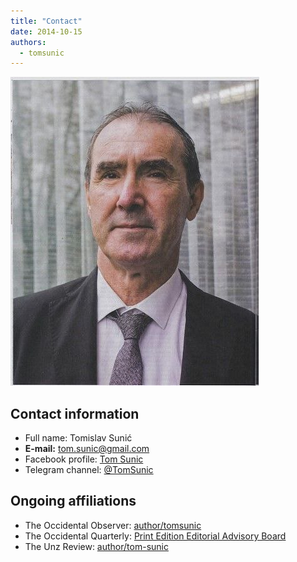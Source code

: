 ```yaml
---
title: "Contact"
date: 2014-10-15
authors: 
  - tomsunic
---
```


![Tom Sunic](assets/images/tom-sunic-2.jpg)

## Contact information

- Full name: Tomislav Sunić
- **E-mail:** <tom.sunic@gmail.com>
- Facebook profile: [Tom Sunic](https://www.facebook.com/profile.php?id=100008876267009)
- Telegram channel: [@TomSunic](https://t.me/TomSunic)
<!-- - Twitter: [@Tom_Sunic](https://twitter.com/tom_sunic) -->

## Ongoing affiliations

- The Occidental Observer: [author/tomsunic](https://www.theoccidentalobserver.net/author/tomsunic/)
- The Occidental Quarterly: [Print Edition Editorial Advisory Board](https://www.toqonline.com/about/)
- The Unz Review: [author/tom-sunic](https://www.unz.com/author/tom-sunic/)

<!--Wikipedia articles

- [Croatian](https://en.wikipedia.org/wiki/Tomislav_Suni%C4%87)
- [English](https://en.wikipedia.org/wiki/Tomislav_Suni%C4%87)
- [French](https://fr.wikipedia.org/wiki/Tomislav_Suni%C4%87)
- [Spanish](https://es.wikipedia.org/wiki/Tomislav_Suni%C4%87)-->
